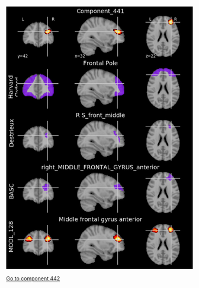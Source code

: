 


![441](preliminary/441.jpg "Component 441")

[Go to component 442](https://parietal-inria.github.io/MODL_atlas/512/442 "Component 442")